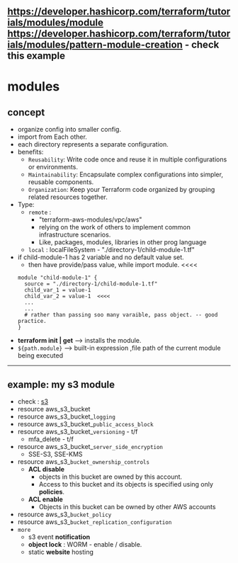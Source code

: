 https://developer.hashicorp.com/terraform/tutorials/modules/module
https://developer.hashicorp.com/terraform/tutorials/modules/pattern-module-creation - check this example
---
# modules
## concept
- organize config into smaller config.
- import from Each other.
- each directory represents a separate configuration.
- benefits:
  - `Reusability`: Write code once and reuse it in multiple configurations or environments.
  - `Maintainability`: Encapsulate complex configurations into simpler, reusable components.
  - `Organization`: Keep your Terraform code organized by grouping related resources together.
- Type:
  - `remote` : 
    - "terraform-aws-modules/vpc/aws"
    - relying on the work of others to implement common infrastructure scenarios.
    - Like, packages, modules, libraries in other prog language
  - `local` : localFileSystem -  "./directory-1/child-module-1.tf"
- if child-module-1 has 2 variable and no default value set.
  - then have provide/pass value, while import module.   <<<< 
  ```
  module "child-module-1" {
    source = "./directory-1/child-module-1.tf"
    child_var_1 = value-1
    child_var_2 = value-1  <<<<
    ...
    ...
    # rather than passing soo many varaible, pass object. -- good practice.
  }
  ```
- **terraform init | get**  --> installs the module. 
- `${path.module}` --> built-in expression ,file path of the current module being executed
---

## example: my s3 module
- check : [s3](../../deployment/terraform_iac/config-3-aws/modules/s3)
- resource aws_s3_bucket
- resource aws_s3_bucket_`logging`
- resource aws_s3_bucket_`public_access_block`
- resource aws_s3_bucket_`versioning` - t/f
  - mfa_delete - t/f
- resource aws_s3_bucket_`server_side_encryption `
  - SSE-S3, SSE-KMS
- resource aws_s3_`bucket_ownership_controls`
  - **ACL disable**
    - objects in this bucket are owned by this account.
    - Access to this bucket and its objects is specified using only **policies**.
  - **ACL enable**
    - Objects in this bucket can be owned by other AWS accounts
- resource aws_s3_`bucket_policy`
- resource aws_s3_`bucket_replication_configuration`
- `more`
  - s3 event **notification**
  - **object lock** : WORM - enable / disable.
  - static **website** hosting


